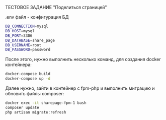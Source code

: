 ТЕСТОВОЕ ЗАДАНИЕ "Поделиться страницей"

.env файл - конфигурация БД
```sh
DB_CONNECTION=mysql
DB_HOST=mysql
DB_PORT=3306
DB_DATABASE=share_page
DB_USERNAME=root
DB_PASSWORD=password
```

После этого, нужно выполнить несколько команд, для создания docker контейнера:
```sh
docker-compose build
docker-compose up -d
```

Далее нужно, зайти в контейнер с fpm-php и выполнить миграцию и обновить файлы composer:
```sh
docker exec -it sharepage-fpm-1 bash
composer update
php artisan migrate:refresh
```
